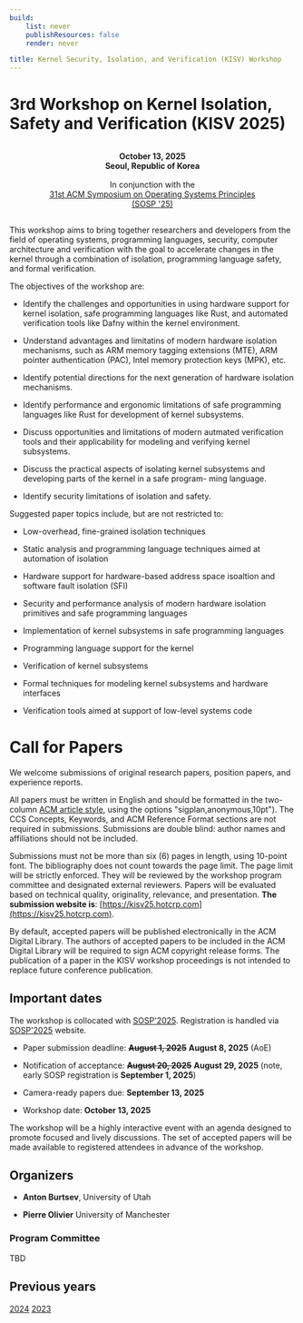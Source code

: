 ```yaml
---
build:
    list: never
    publishResources: false
    render: never

title: Kernel Security, Isolation, and Verification (KISV) Workshop
---
```


# 3rd Workshop on Kernel Isolation, Safety and Verification (KISV 2025)

<style>
.box {
    border-radius: 0.5em;
}

.dark .box {
    border-radius: 0.5em;
}

.important {
    text-align: center;
    padding-top: 1em;
    padding-bottom: 1em;
    line-height: 120%;
    font-size: 100%;
    margin: 0 auto;
}

.width50 {
    width: 80%;
}
</style>

<div class="important box width50">
    <b>October 13, 2025<br>
    Seoul, Republic of Korea<br><br></b>
    In conjunction with the<br>
    <a href="https://sigops.org/s/conferences/sosp/2025/">31st ACM Symposium on Operating Systems Principles (SOSP '25)</a>
</div>

This workshop aims to bring together researchers and developers from the field of
operating systems, programming languages, security, computer architecture and
verification with the goal to accelerate changes in the kernel through a
combination of isolation, programming language safety, and formal verification.

The objectives of the workshop are:

* Identify the challenges and opportunities in using hardware support for
kernel isolation, safe programming languages like Rust, and automated
verification tools like Dafny within the kernel environment.

* Understand advantages and limitatins of modern hardware isolation mechanisms,
such as ARM memory tagging extensions (MTE), ARM pointer authentication (PAC),
Intel memory protection keys (MPK), etc.

* Identify potential directions for the next generation of hardware isolation
  mechanisms.

* Identify performance and ergonomic limitations of safe programming languages
  like Rust for development of kernel subsystems.

* Discuss opportunities and limitations of modern autmated verification tools
  and their applicability for modeling and verifying kernel subsystems.

* Discuss the practical aspects of isolating kernel subsystems and developing
  parts of the kernel in a safe program- ming language.

* Identify security limitations of isolation and safety.

Suggested paper topics include, but are not restricted to:

* Low-overhead, fine-grained isolation techniques

* Static analysis and programming language techniques aimed at automation of
  isolation

* Hardware support for hardware-based address space isoaltion and software
  fault isolation (SFI)

* Security and performance analysis of modern hardware isolation primitives and
  safe programming languages

* Implementation of kernel subsystems in safe programming languages

* Programming language support for the kernel

* Verification of kernel subsystems

* Formal techniques for modeling kernel subsystems and hardware interfaces

* Verification tools aimed at support of low-level systems code


# Call for Papers

We welcome submissions of original research papers, position papers, and
experience reports.

All papers must be written in English and should be formatted in the two-column
[ACM article style](https://www.acm.org/publications/proceedings-template/),
using the options "sigplan,anonymous,10pt"). The CCS Concepts, Keywords, and
ACM Reference Format sections are not required in submissions. Submissions are
double blind: author names and affiliations should not be included.

Submissions must not be more than six (6) pages in length, using 10-point font.
The bibliography does not count towards the page limit. The page limit will be
strictly enforced. They will be reviewed by the workshop program committee and
designated external reviewers. Papers will be evaluated based on technical
quality, originality, relevance, and presentation. **The submission website is**:
[https://kisv25.hotcrp.com](https://kisv25.hotcrp.com).

By default, accepted papers will be published electronically in the ACM Digital
Library. The authors of accepted papers to be included in the ACM Digital
Library will be required to sign ACM copyright release forms. The publication
of a paper in the KISV workshop proceedings is not intended to replace future
conference publication. 

## Important dates

The workshop is collocated with [SOSP'2025](https://sigops.org/s/conferences/sosp/2025/).
Registration is handled via [SOSP'2025](https://sigops.org/s/conferences/sosp/2025/) website.

* Paper submission deadline: ~~**August 1, 2025**~~ **August 8, 2025** (AoE)

* Notification of acceptance: ~~**August 20, 2025**~~ **August 29, 2025** (note, early SOSP registration is **September 1, 2025**)

* Camera-ready papers due: **September 13, 2025**

* Workshop date: **October 13, 2025**

The workshop will be a highly interactive event with an agenda designed to
promote focused and lively discussions. The set of accepted papers will be made
available to registered attendees in advance of the workshop.

## Organizers 

* **Anton Burtsev**, University of Utah

* **Pierre Olivier** University of Manchester

### Program Committee

TBD

## Previous years


[2024](https://kisv-workshop.github.io/archive/2024/)
[2023](https://kisv-workshop.github.io/archive/2023/)
